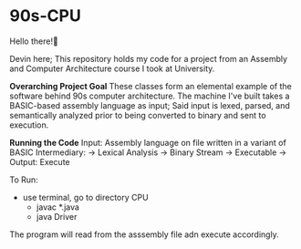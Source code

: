 # 90s-CPU

Hello there!👋

Devin here; This repository holds my code for a project from an Assembly and Computer Architecture course I took at University.

**Overarching Project Goal**
These classes form an elemental example of the software behind 90s computer architecture. The machine I've built takes a BASIC-based assembly language as input; Said input is lexed, parsed, and semantically analyzed prior to being converted to binary and sent to execution.


**Running the Code**
Input: Assembly language on file written in a variant of BASIC
Intermediary: -> Lexical Analysis -> Binary Stream -> Executable ->
Output: Execute 

To Run:
- use terminal, go to directory CPU
  - javac *.java
  - java Driver
  
The program will read from the asssembly file adn execute accordingly. 
